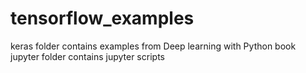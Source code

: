# tensorflow_examples
keras folder contains examples from Deep learning with Python book
jupyter folder contains jupyter scripts

